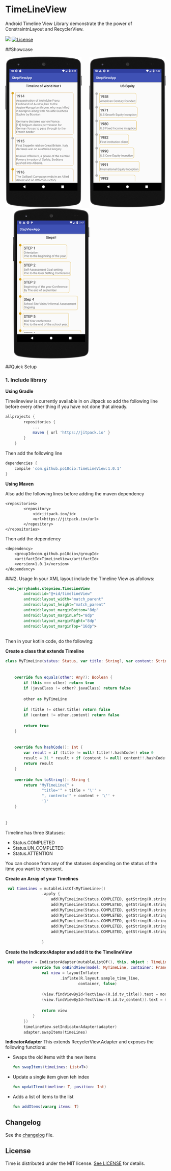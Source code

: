 # TimeLineView 
Android Timeline View Library demonstrate the the power of ConstraintnLayout and RecyclerView.



[![](https://jitpack.io/v/po10cio/TimeLineView.svg)](https://jitpack.io/#po10cio/TimeLineView)
[![License](https://img.shields.io/badge/License-MIT-blue.svg)](https://github.com/po10cio/TimeLineView/blob/master/LICENSE.md) 


##Showcase


<img src="sc/sc1.png" alt="ExampleMain" width="240">&nbsp;&nbsp;&nbsp;&nbsp;&nbsp;
<img src="sc/sc2.png" alt="ExampleMain" width="240">&nbsp;&nbsp;&nbsp;&nbsp;&nbsp;
<img src="sc/sc3.png" alt="ExampleMain" width="240">


##Quick Setup
### 1. Include library

**Using Gradle**

Timelineview is currently available in on Jitpack so add the following line before every other thing if you have not done that already.

```gradle
allprojects {
		repositories {
			...
			maven { url 'https://jitpack.io' }
		}
	}
```
	
Then add the following line 

``` gradle
dependencies {
    compile 'com.github.po10cio:TimeLineView:1.0.1'
}
```

**Using Maven**

Also add the following lines before adding the maven dependency

```maven
<repositories>
		<repository>
		    <id>jitpack.io</id>
		    <url>https://jitpack.io</url>
		</repository>
</repositories>
```
Then add the dependency

``` maven
<dependency>
	<groupId>com.github.po10cio</groupId>
	<artifactId>TimeLineView</artifactId>
	<version>1.0.1</version>
</dependency>
```

###2. Usage
In your XML layout include the Timeline View as afollows:

```xml
 <me.jerryhanks.stepview.TimeLineView
        android:id="@+id/timelineView"
        android:layout_width="match_parent"
        android:layout_height="match_parent"
        android:layout_marginBottom="8dp"
        android:layout_marginLeft="8dp"
        android:layout_marginRight="8dp"
        android:layout_marginTop="16dp">
        
```
Then in your kotlin code, do the following:
 
 **Create a class that extends Timeline**
 
```kotlin
class MyTimeLine(status: Status, var title: String?, var content: String?) : TimeLine(status) {


    override fun equals(other: Any?): Boolean {
        if (this === other) return true
        if (javaClass != other?.javaClass) return false

        other as MyTimeLine

        if (title != other.title) return false
        if (content != other.content) return false

        return true
    }


    override fun hashCode(): Int {
        var result = if (title != null) title!!.hashCode() else 0
        result = 31 * result + if (content != null) content!!.hashCode() else 0
        return result
    }

    override fun toString(): String {
        return "MyTimeLine{" +
                "title='" + title + '\'' +
                ", content='" + content + '\'' +
                '}'
    }


}
```
  
  
Timeline has three Statuses:

- Status.COMPLETED
- Status.UN_COMPLETED
- Status.ATTENTION

You can choose from any of the  statuses depending on the status of the itme you want to represent.

**Create an Array of your Timelines**

```kotlin
 val timeLines = mutableListOf<MyTimeLine>()
                .apply {
                    add(MyTimeLine(Status.COMPLETED, getString(R.string.s_title_1), getString(R.string.s_content_1)))
                    add(MyTimeLine(Status.COMPLETED, getString(R.string.s_title_2), getString(R.string.s_content_2)))
                    add(MyTimeLine(Status.COMPLETED, getString(R.string.s_title_3), getString(R.string.s_content_3)))
                    add(MyTimeLine(Status.COMPLETED, getString(R.string.s_title_4), getString(R.string.s_content_4)))
                    add(MyTimeLine(Status.COMPLETED, getString(R.string.s_title_5), getString(R.string.s_content_5)))
                    add(MyTimeLine(Status.COMPLETED, getString(R.string.s_title_6), getString(R.string.s_content_6)))
                    add(MyTimeLine(Status.COMPLETED, getString(R.string.s_title_7), getString(R.string.s_content_7)))

                }


```

**Create the IndicatorAdapter and add it to the TimelineView**

```kotlin
 val adapter = IndicatorAdapter(mutableListOf(), this, object : TimeLineViewCallback<MyTimeLine> {
            override fun onBindView(model: MyTimeLine, container: FrameLayout, position: Int): View {
                val view = layoutInflater
                        .inflate(R.layout.sample_time_line,
                                container, false)

                (view.findViewById<TextView>(R.id.tv_title)).text = model.title
                (view.findViewById<TextView>(R.id.tv_content)).text = model.content

                return view
            }
        })
        timelineView.setIndicatorAdapter(adapter)
        adapter.swapItems(timeLines)
```
**IndicatorAdapter**
This extends RecyclerView.Adapter and exposes the following functions:

- Swaps the old items with the new items

	```kotlin
	fun swapItems(timeLines: List<T>)
	```
- Update a single item given teh index

	```kotlin
	fun updatItem(timeline: T, position: Int) 
	```
- Adds a list of items to the list
	
	```kotlin
	fun addItems(vararg items: T)
	```
	
	
## Changelog

See the [changelog](/CHANGELOG.md) file.


## License

Time is distributed under the MIT license. [See LICENSE](https://github.com/po10cio/TimeLineView/blob/master/LICENSE.md) for details.
